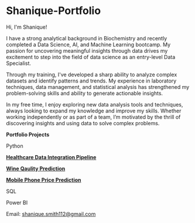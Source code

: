 # Shanique-Portfolio

Hi, I'm Shanique!

I have a strong analytical background in Biochemistry and recently completed a Data Science, AI, and Machine Learning bootcamp. My passion for uncovering meaningful insights through data drives my excitement to step into the field of data science as an entry-level Data Specialist.

Through my training, I've developed a sharp ability to analyze complex datasets and identify patterns and trends. My experience in laboratory techniques, data management, and statistical analysis has strengthened my problem-solving skills and ability to generate actionable insights.

In my free time, I enjoy exploring new data analysis tools and techniques, always looking to expand my knowledge and improve my skills. Whether working independently or as part of a team, I’m motivated by the thrill of discovering insights and using data to solve complex problems.

**Portfolio Projects**

Python

[**Healthcare Data Integration Pipeline**](https://github.com/SHANIQUETS/Healthcare-Integration-Pipeline/blob/main/integrated_data_pipeline.ipynb)

[**Wine Qaulity Prediction**](https://github.com/SHANIQUETS/AI-ML-Project/blob/main/Machine%20learning%20wine.ipynb)

[**Mobile Phone Price Prediction**](https://github.com/sialf/ML_Group_1/blob/main/Mobile_Phone_Price_Predictor.ipynb)

SQL

Power BI

Email: [shanique.smith112@gmail.com](mailto:shanique.smith112@gmail.com)

